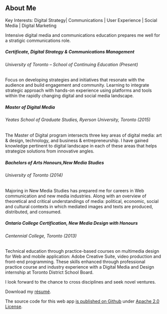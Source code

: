 ## About Me

Key Interests: Digital Strategy| Communications | User Experience | Social Media | Digital Marketing

Intensive digital media and communications education prepares me well for a stratigic communications role.

##### Certificate, Digital Strategy & Communications Management
###### University of Toronto – School of Continuing Education (Present)
Focus on developing strategies and initiatives that resonate with the audience and build engagement and community. Learning to integrate strategic approach with hands-on experience using platforms and tools within the rapidly changing digital and social media landscape.

##### Master of Digital Media 
###### Yeates School of Graduate Studies, Ryerson University, Toronto (2015)
The Master of Digital program intersects three key areas of digital media: art & design, technology, and business & entrepreneurship. I have gained knowledge pertinent to digital landscape in each of these areas that helps strategize solutions from innovative angles.

##### Bachelors of Arts Honours,New Media Studies
###### University of Toronto (2014)
Majoring in New Media Studies has prepared me for careers in Web communication and new media industries. Along with an overview of theoretical and critical understandings of media: political, economic, social and cultural contexts in which mediated images and texts are produced, distributed, and consumed.

##### Ontario College Certification, New Media Design with Honours
###### Centennial College, Toronto (2013)
Technical education through practice-based courses on multimedia design for Web and mobile application: Adobe Creative Suite, video production and front-end programming. These skills enhanced through professional practice course and industry experience with a Digital Media and Design internship at Toronto District School Board. 

I look forward to the chance to cross disciplines and seek novel ventures.

Download my [résumé](http://projects.aditibhatia.com/aditi_bhatia.pdf).

The source code for this web app [is published on Github](https://github.com/aditibhatia/portfolio) under [Apache 2.0 License](http://www.apache.org/licenses/LICENSE-2.0.html).
